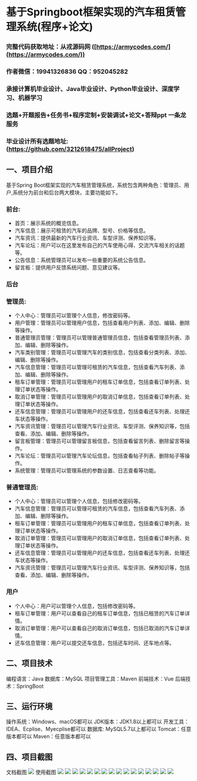 基于Springboot框架实现的汽车租赁管理系统(程序+论文)
=
###  完整代码获取地址：从戎源码网 ([https://armycodes.com/](https://armycodes.com/))
###  作者微信：19941326836  QQ：952045282 
###  承接计算机毕业设计、Java毕业设计、Python毕业设计、深度学习、机器学习
###  选题+开题报告+任务书+程序定制+安装调试+论文+答辩ppt 一条龙服务
###  毕业设计所有选题地址:(https://github.com/3212618475/allProject)


一、项目介绍
---
基于Spring Boot框架实现的汽车租赁管理系统，系统包含两种角色：管理员、用户,系统分为前台和后台两大模块，主要功能如下。

### 前台:
- 首页：展示系统的概览信息。
- 汽车信息：展示可租赁的汽车的品牌、型号、价格等信息。
- 汽车资讯：提供最新的汽车行业资讯、车型评测、保养知识等。
- 汽车论坛：用户可以在这里发布自己的汽车使用心得、交流汽车相关的话题等。
- 公告信息：系统管理员可以发布一些重要的系统公告信息。
- 留言板：提供用户反馈系统问题、意见建议等。

### 后台
### 管理员:
- 个人中心：管理员可以管理个人信息，修改密码等。
- 用户管理：管理员可以管理用户信息，包括查看用户列表、添加、编辑、删除等操作。
- 普通管理员管理：管理员可以管理普通管理员信息，包括查看管理员列表、添加、编辑、删除等操作。
- 汽车类别管理：管理员可以管理汽车的类别信息，包括查看分类列表、添加、编辑、删除等操作。
- 汽车信息管理：管理员可以管理可租赁的汽车信息，包括查看汽车列表、添加、编辑、删除等操作。
- 租车订单管理：管理员可以管理用户的租车订单信息，包括查看订单列表、处理订单状态等操作。
- 取消订单管理：管理员可以管理用户的取消订单信息，包括查看订单列表、处理订单状态等操作。
- 还车信息管理：管理员可以管理用户的还车信息，包括查看还车列表、处理还车状态等操作。
- 汽车资讯管理：管理员可以管理汽车行业资讯、车型评测、保养知识等，包括查看、添加、编辑、删除等操作。
- 留言板管理：管理员可以管理留言板信息，包括查看留言列表、删除留言等操作。
- 汽车论坛：管理员可以管理汽车论坛信息，包括查看帖子列表、删除帖子等操作。
- 系统管理：管理员可以管理系统的参数设置、日志查看等功能。
  
### 普通管理员:
- 个人中心：管理员可以管理个人信息，包括修改密码等。
- 汽车信息管理：管理员可以管理可租赁的汽车信息，包括查看汽车列表、添加、编辑、删除等操作。
- 租车订单管理：管理员可以管理用户的租车订单信息，包括查看订单列表、处理订单状态等操作。
- 取消订单管理：管理员可以管理用户的取消订单信息，包括查看订单列表、处理订单状态等操作。
- 还车信息管理：管理员可以管理用户的还车信息，包括查看还车列表、处理还车状态等操作。
- 汽车资讯管理：管理员可以管理汽车行业资讯、车型评测、保养知识等，包括查看、添加、编辑、删除等操作。

### 用户
- 个人中心：用户可以管理个人信息，包括修改密码等。
- 租车订单管理：用户可以查看自己的租车订单信息，包括已租赁的汽车订单详情。
- 取消订单管理：用户可以查看自己的取消订单信息，包括已取消的汽车订单详情。
- 还车信息管理：用户可以提交还车信息，包括还车时间、还车地点等。

二、项目技术
---
编程语言：Java
数据库：MySQL
项目管理工具：Maven
前端技术：Vue
后端技术：SpringBoot

三、运行环境
---
操作系统：Windows、macOS都可以
JDK版本：JDK1.8以上都可以
开发工具：IDEA、Ecplise、Myecplise都可以
数据库: MySQL5.7以上都可以
Tomcat：任意版本都可以
Maven：任意版本都可以

四、项目截图
---
文档截图
![](limage/1.png)
使用截图
![](image/1.png)
![](image/2.png)
![](image/3.png)
![](image/4.png)
![](image/5.png)
![](image/6.png)
![](image/7.png)
![](image/8.png)
![](image/9.png)
![](image/10.png)
![](image/11.png)
![](image/12.png)
![](image/13.png)
![](image/14.png)
![](image/15.png)
![](image/16.png)
